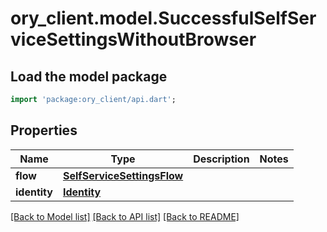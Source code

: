 # ory_client.model.SuccessfulSelfServiceSettingsWithoutBrowser

## Load the model package
```dart
import 'package:ory_client/api.dart';
```

## Properties
Name | Type | Description | Notes
------------ | ------------- | ------------- | -------------
**flow** | [**SelfServiceSettingsFlow**](SelfServiceSettingsFlow.md) |  | 
**identity** | [**Identity**](Identity.md) |  | 

[[Back to Model list]](../README.md#documentation-for-models) [[Back to API list]](../README.md#documentation-for-api-endpoints) [[Back to README]](../README.md)



